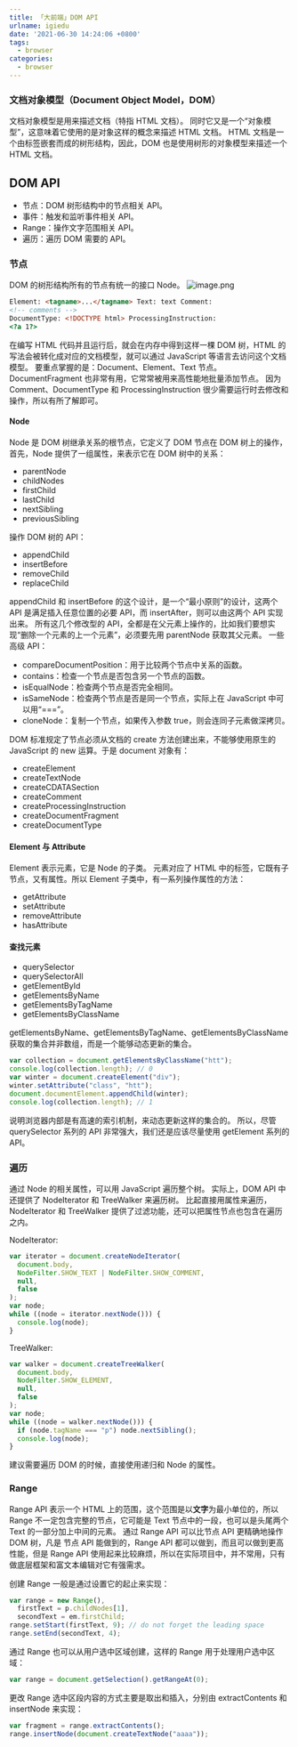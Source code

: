 ```yaml
---
title: 「大前端」DOM API
urlname: igiedu
date: '2021-06-30 14:24:06 +0800'
tags:
  - browser
categories:
  - browser
---
```


### 文档对象模型（Document Object Model，DOM）

文档对象模型是用来描述文档（特指 HTML 文档）。
同时它又是一个“对象模型”，这意味着它使用的是对象这样的概念来描述 HTML 文档。
HTML 文档是一个由标签嵌套而成的树形结构，因此，DOM 也是使用树形的对象模型来描述一个 HTML 文档。

## DOM API

- 节点：DOM 树形结构中的节点相关 API。
- 事件：触发和监听事件相关 API。
- Range：操作文字范围相关 API。
- 遍历：遍历 DOM 需要的 API。

### 节点

DOM 的树形结构所有的节点有统一的接口 Node。
![image.png](https://cdn.nlark.com/yuque/0/2021/png/250093/1625034748183-76575f66-e3c5-4784-8665-56fd243e4519.png#align=left&display=inline&height=634&margin=%5Bobject%20Object%5D&name=image.png&originHeight=634&originWidth=955&size=260574&status=done&style=none&width=955)

```html
Element: <tagname>...</tagname> Text: text Comment:
<!-- comments -->
DocumentType: <!DOCTYPE html> ProcessingInstruction:
<?a 1?>
```

在编写 HTML 代码并且运行后，就会在内存中得到这样一棵 DOM 树，HTML 的写法会被转化成对应的文档模型，就可以通过 JavaScript 等语言去访问这个文档模型。
要重点掌握的是：Document、Element、Text 节点。
DocumentFragment 也非常有用，它常常被用来高性能地批量添加节点。
因为 Comment、DocumentType 和 ProcessingInstruction 很少需要运行时去修改和操作，所以有所了解即可。

#### Node

Node 是 DOM 树继承关系的根节点，它定义了 DOM 节点在 DOM 树上的操作，首先，Node 提供了一组属性，来表示它在 DOM 树中的关系：

- parentNode
- childNodes
- firstChild
- lastChild
- nextSibling
- previousSibling

操作 DOM 树的 API：

- appendChild
- insertBefore
- removeChild
- replaceChild

appendChild 和 insertBefore 的这个设计，是一个“最小原则”的设计，这两个 API 是满足插入任意位置的必要 API，而 insertAfter，则可以由这两个 API 实现出来。
所有这几个修改型的 API，全都是在父元素上操作的，比如我们要想实现“删除一个元素的上一个元素”，必须要先用 parentNode 获取其父元素。
一些高级 API：

- compareDocumentPosition：用于比较两个节点中关系的函数。
- contains：检查一个节点是否包含另一个节点的函数。
- isEqualNode：检查两个节点是否完全相同。
- isSameNode：检查两个节点是否是同一个节点，实际上在 JavaScript 中可以用“===”。
- cloneNode：复制一个节点，如果传入参数 true，则会连同子元素做深拷贝。

DOM 标准规定了节点必须从文档的 create 方法创建出来，不能够使用原生的 JavaScript 的 new 运算。于是 document 对象有：

- createElement
- createTextNode
- createCDATASection
- createComment
- createProcessingInstruction
- createDocumentFragment
- createDocumentType

#### Element 与 Attribute

Element 表示元素，它是 Node 的子类。
元素对应了 HTML 中的标签，它既有子节点，又有属性。所以 Element 子类中，有一系列操作属性的方法：

- getAttribute
- setAttribute
- removeAttribute
- hasAttribute

#### 查找元素

- querySelector
- querySelectorAll
- getElementById
- getElementsByName
- getElementsByTagName
- getElementsByClassName

getElementsByName、getElementsByTagName、getElementsByClassName 获取的集合并非数组，而是一个能够动态更新的集合。

```javascript
var collection = document.getElementsByClassName("htt");
console.log(collection.length); // 0
var winter = document.createElement("div");
winter.setAttribute("class", "htt");
document.documentElement.appendChild(winter);
console.log(collection.length); // 1
```

说明浏览器内部是有高速的索引机制，来动态更新这样的集合的。
所以，尽管 querySelector 系列的 API 非常强大，我们还是应该尽量使用 getElement 系列的 API。

### 遍历

通过 Node 的相关属性，可以用 JavaScript 遍历整个树。
实际上，DOM API 中还提供了 NodeIterator 和 TreeWalker 来遍历树。
比起直接用属性来遍历，NodeIterator 和 TreeWalker 提供了过滤功能，还可以把属性节点也包含在遍历之内。

NodeIterator:

```javascript
var iterator = document.createNodeIterator(
  document.body,
  NodeFilter.SHOW_TEXT | NodeFilter.SHOW_COMMENT,
  null,
  false
);
var node;
while ((node = iterator.nextNode())) {
  console.log(node);
}
```

TreeWalker:

```javascript
var walker = document.createTreeWalker(
  document.body,
  NodeFilter.SHOW_ELEMENT,
  null,
  false
);
var node;
while ((node = walker.nextNode())) {
  if (node.tagName === "p") node.nextSibling();
  console.log(node);
}
```

建议需要遍历 DOM 的时候，直接使用递归和 Node 的属性。

### Range

Range API 表示一个 HTML 上的范围，这个范围是以**文字**为最小单位的，所以 Range 不一定包含完整的节点，它可能是 Text 节点中的一段，也可以是头尾两个 Text 的一部分加上中间的元素。
通过 Range API 可以比节点 API 更精确地操作 DOM 树，凡是 节点 API 能做到的，Range API 都可以做到，而且可以做到更高性能，但是 Range API 使用起来比较麻烦，所以在实际项目中，并不常用，只有做底层框架和富文本编辑对它有强需求。

创建 Range 一般是通过设置它的起止来实现：

```javascript
var range = new Range(),
  firstText = p.childNodes[1],
  secondText = em.firstChild;
range.setStart(firstText, 9); // do not forget the leading space
range.setEnd(secondText, 4);
```

通过 Range 也可以从用户选中区域创建，这样的 Range 用于处理用户选中区域：

```javascript
var range = document.getSelection().getRangeAt(0);
```

更改 Range 选中区段内容的方式主要是取出和插入，分别由 extractContents 和 insertNode 来实现：

```javascript
var fragment = range.extractContents();
range.insertNode(document.createTextNode("aaaa"));
```
